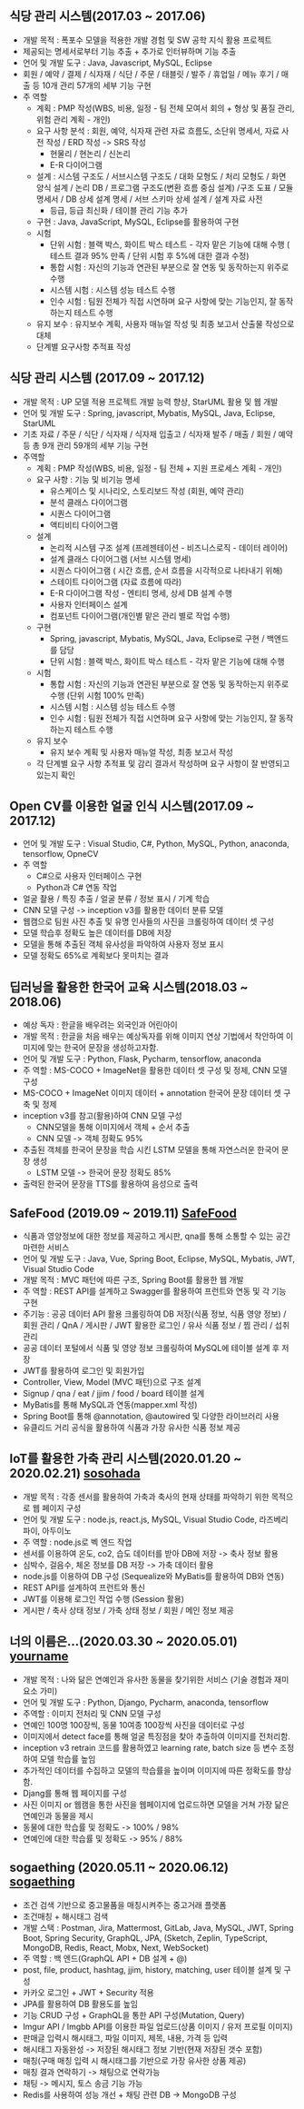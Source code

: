 ## 식당 관리 시스템(2017.03 ~ 2017.06)
- 개발 목적 : 폭포수 모델을 적용한 개발 경험 및 SW 공학 지식 활용 프로젝트
- 제공되는 명세서로부터 기능 추출 + 추가로 인터뷰하며 기능 추출
- 언어 및 개발 도구 : Java, Javascript, MySQL, Eclipse
- 회원 / 예약 / 결제 / 식자재 / 식단 / 주문 / 태블릿 / 발주 / 휴업일 / 메뉴 후기 / 매출 등 10개 관리 57개의 세부 기능 구현
- 주 역할
  - 계획 : PMP 작성(WBS, 비용, 일정 - 팀 전체 모여서 회의 + 형상 및 품질 관리, 위험 관리 계획 - 개인)
  - 요구 사항 분석 : 회원, 예약, 식자재 관련 자료 흐름도, 소단위 명세서, 자료 사전 작성 / ERD 작성 -> SRS 작성
    - 현물리 / 현논리 / 신논리 
    - E-R 다이어그램 
  - 설계 : 시스템 구조도 / 서브시스템 구조도 / 대화 모형도 / 처리 모형도 / 화면 양식 설계 / 논리 DB / 프로그램 구조도(변환 흐름 중심 설계) 
            /구조 도표 / 모듈 명세서 / DB 상세 설계 명세 / 서브 스키마 상세 설계 / 설계 자료 사전
    - 등급, 등급 최신화 / 테이블 관리 기능 추가
  - 구현 : Java, JavaScript, MySQL, Eclipse를 활용하여 구현  
  - 시험  
    - 단위 시험 : 블랙 박스, 화이트 박스 테스트 - 각자 맡은 기능에 대해 수행 ( 테스트 결과 95% 만족 / 단위 시험 후 5%에 대한 결과 수정)
    - 통합 시험 : 자신의 기능과 연관된 부분으로 잘 연동 및 동작하는지 위주로 수행
    - 시스템 시험 : 시스템 성능 테스트 수행
    - 인수 시험 : 팀원 전체가 직접 시연하며 요구 사항에 맞는 기능인지, 잘 동작하는지 테스트 수행
   - 유지 보수 : 유지보수 계획, 사용자 매뉴얼 작성 및 최종 보고서 산출물 작성으로 대체 
   - 단계별 요구사항 추적표 작성

## 식당 관리 시스템 (2017.09 ~ 2017.12)
- 개발 목적 : UP 모델 적용 프로젝트 개발 능력 향상, StarUML 활용 및 웹 개발 
- 언어 및 개발 도구 : Spring, javascript, Mybatis, MySQL, Java, Eclipse, StarUML
- 기초 자료  / 주문 / 식단 / 식자재 / 식자재 입출고 / 식자재 발주 / 매출 / 회원 / 예약 등 총 9개 관리 59개의 세부 기능 구현
- 주역할 
  - 계획 : PMP 작성(WBS, 비용, 일정 - 팀 전체 + 지원 프로세스 계획 - 개인)
  - 요구 사항 : 기능 및 비기능 명세
    - 유스케이스 및 시나리오, 스토리보드 작성 (회원, 예약 관리)
    - 분석 클래스 다이어그램
    - 시퀀스 다이어그램
    - 액티비티 다이어그램
  - 설계
    - 논리적 시스템 구조 설계 (프레젠테이션 - 비즈니스로직 - 데이터 레이어)
    - 설계 클래스 다이어그램 (서브 시스템 명세)
    - 시퀀스 다이어그램 ( 시간 흐름, 순서 흐름을 시각적으로 나타내기 위해)
    - 스테이트 다이어그램 (자료 흐름에 따라)
    - E-R 다이어그램 작성 - 엔티티 명세, 상세 DB 설계 수행
    - 사용자 인터페이스 설계
    - 컴포넌트 다이어그램(개인별 맡은 관리 별로 작업 수행)
  - 구현
    - Spring, javascript, Mybatis, MySQL, Java, Eclipse로 구현 / 백엔드를 담당
    - 단위 시험 : 블랙 박스, 화이트 박스 테스트 - 각자 맡은 기능에 대해 수행
  - 시험      
    - 통합 시험 : 자신의 기능과 연관된 부분으로 잘 연동 및 동작하는지 위주로 수행 (단위 시험 100% 만족)
    - 시스템 시험 : 시스템 성능 테스트 수행
    - 인수 시험 : 팀원 전체가 직접 시연하며 요구 사항에 맞는 기능인지, 잘 동작하는지 테스트 수행
  - 유지 보수 
    - 유지 보수 계획 및 사용자 매뉴얼 작성, 최종 보고서 작성
  - 각 단계별 요구 사항 추적표 및 감리 결과서 작성하며 요구 사항이 잘 반영되고 있는지 확인
   
## Open CV를 이용한 얼굴 인식 시스템(2017.09 ~ 2017.12)
- 언어 및 개발 도구 : Visual Studio, C#, Python, MySQL, Python, anaconda, tensorflow, OpneCV
- 주 역할
  - C#으로 사용자 인터페이스 구현
  - Python과 C# 연동 작업
- 얼굴 촬용 / 특징 추출 / 얼굴 분류 / 정보 표시 / 기계 학습
- CNN 모델 구성 -> inception v3를 활용한 데이터 분류 모델
- 웹캠으로 팀원 사진 추출 및 유명 인사들의 사진을 크롤링하여 데이터 셋 구성
- 모델 학습후 정확도 높은 데이터를 DB에 저장
- 모델을 통해 추출된 객체 유사성을 파악하여 사용자 정보 표시
- 모델 정확도 65%로 계획보다 못미치는 결과

## 딥러닝을 활용한 한국어 교육 시스템(2018.03 ~ 2018.06)
- 예상 독자 : 한글을 배우려는 외국인과 어린아이
- 개발 목적 : 한글을 처음 배우는 예상독자를 위해 이미지 연상 기법에서 착안하여 이미지에 맞는 한국어 문장을 생성하고자함.
- 언어 및 개발 도구 : Python, Flask, Pycharm, tensorflow, anaconda
- 주 역할 : MS-COCO + ImageNet을 활용한 데이터 셋 구성 및 정제, CNN 모델 구성
- MS-COCO + ImageNet 이미지 데이터 + annotation 한국어 문장 데이터 셋 구축 및 정제
- inception v3를 참고(활용)하여 CNN 모델 구성
  - CNN모델을 통해 이미지에서 객체 + 순서 추출
  - CNN 모델 -> 객체 정확도 95%
- 추출된 객체를 한국어 문장을 학습 시킨 LSTM 모델을 통해 자연스러운 한국어 문장 생성
  - LSTM 모델 -> 한국어 문장 정확도 85%
- 출력된 한국어 문장을 TTS를 활용하여 음성으로 출력
 
## SafeFood (2019.09 ~ 2019.11) [SafeFood](https://github.com/MueynghwanDong/SafeFood)
- 식품과 영양정보에 대한 정보를 제공하고 게시판, qna를 통해 소통할 수 있는 공간 마련한 서비스
- 언어 및 개발 도구 : Java, Vue, Spring Boot, Eclipse, MySQL, Mybatis, JWT, Visual Studio Code
- 개발 목적 : MVC 패턴에 따른 구조, Spring Boot를 활용한 웹 개발
- 주 역할 : REST API를 설계하고 Swagger를 활용하여 프런트와 연동 및 각 기능 구현
- 주기능 : 공공 데이터 API 활용 크롤링하여 DB 저장(식품 정보, 식품 영양 정보) / 회원 관리 / QnA
            / 게시판 / JWT 활용한 로그인 / 유사 식품 정보 / 찜 관리 / 섭취 관리
- 공공 데이터 포털에서 식품 및 영양 정보 크롤링하여 MySQL에 테이블 설계 후 저장
- JWT를 활용하여 로그인 및 회원가입
- Controller, View, Model (MVC 패턴)으로 구조 설계
- Signup / qna / eat / jjim / food / board 테이블 설계
- MyBatis를 통해 MySQL과 연동(mapper.xml 작성)
- Spring Boot를 통해 @annotation, @autowired 및 다양한 라이브러리 사용
- 유클리드 거리 공식을 활용하여 식품과 가장 유사한 식품 정보 제공

## IoT를 활용한 가축 관리 시스템(2020.01.20 ~ 2020.02.21) [sosohada](https://github.com/MueynghwanDong/sosohada)
- 개발 목적 : 각종 센서를 활용하여 가축과 축사의 현재 상태를 파악하기 위한 목적으로 웹 페이지 구성
- 언어 및 개발 도구 : node.js, react.js, MySQL, Visual Studio Code, 라즈베리 파이, 아두이노
- 주 역할 : node.js로 벡 엔드 작업
- 센서를 이용하여 온도, co2, 습도 데이터를 받아 DB에 저장 -> 축사 정보 활용
- 심박수, 걸음수, 체온 정보를 DB 저장 -> 가축 데이터 활용
- node.js를 이용하여 DB 구성 (Sequealize와 MyBatis를 활용하여 DB와 연동)
- REST API를 설계하여 프런트와 통신
- JWT를 이용해 로그인 작업 수행 (Session 활용)
- 게시판 / 축사 상태 정보 / 가축 상태 정보 / 회원 / 메인 정보 제공

## 너의 이름은...(2020.03.30 ~ 2020.05.01) [yourname](https://github.com/MueynghwanDong/yourname)
- 개발 목적 : 나와 닮은 연예인과 유사한 동물을 찾기위한 서비스 (기술 경험과 재미요소 가미)
- 언어 및 개발 도구 : Python, Django, Pycharm, anaconda, tensorflow
- 주역할 : 이미지 전처리 및 CNN 모델 구성
- 연예인 100명 100장씩, 동물 10여종 100장씩 사진을 데이터로 구성
- 이미지에서 detect face를 통해 얼굴 특징점을 찾아 추출하여 이미지를 전처리함.
- inception v3 retrain 코드를 활용하였고 learning rate, batch size 등 변수 조정하여 모델 학습률 높임
- 추가적인 데이터를 수집하고 모델의 학습률을 높이며 이미지에 따른 정확도를 향상함.
- Djang를 통해 웹 페이지를 구성
- 사진 이미지 or 웹캠을 통한 사진을 웹페이지에 업로드하면 모델을 거쳐 가장 닮은 연예인과 동물을 제시
- 동물에 대한 학습률 및 정확도 -> 100% / 98%
- 연예인에 대한 학습률 및 정확도 -> 95% / 88%

## sogaething (2020.05.11 ~ 2020.06.12) [sogaething](https://github.com/MueynghwanDong/sogaething)
- 조건 검색 기반으로 중고물품을 매칭시켜주는 중고거래 플랫폼
- 조건매칭 + 해시태그 검색
- 개발 스택 : Postman, Jira, Mattermost, GitLab, Java, MySQL, JWT, Spring Boot, Spring Security,
              GraphQL, JPA,
              (Sketch, Zeplin, TypeScript, MongoDB, Redis, React, Mobx, Next, WebSocket)
- 주 역할 : 백 엔드(GraphQL API + DB 설계 + @)
- post, file, product, hashtag, jjim, history, matching, user 테이블 설계 및 구성
- 카카오 로그인 + JWT + Security 적용
- JPA를 활용하여 DB 활용도를 높임
- 기능 CRUD 구성 +  GraphQL을 통한 API 구성(Mutation, Query)
- Imgur API / Imgbb API를 이용한 파일 업로드(상품 이미지 / 유저 프로필 이미지)
- 판매글 입력시 해시태그, 파일 이미지, 제목, 내용, 가격 등 입력
- 해시태그 자동완성 -> 저장된 해시태그 정보 기반(현재 저장된 갯수 포함)
- 매칭(구매 매칭 입력 시 해시태그를 기반으로 가장 유사한 상품 제공)
- 매칭 결과 연락하기 -> 채팅으로 연락가능
- 채팅 -> 메시지, 토스 송금 기능 가능
- Redis를 사용하여 성능 개선 + 채팅 관련 DB -> MongoDB 구성
